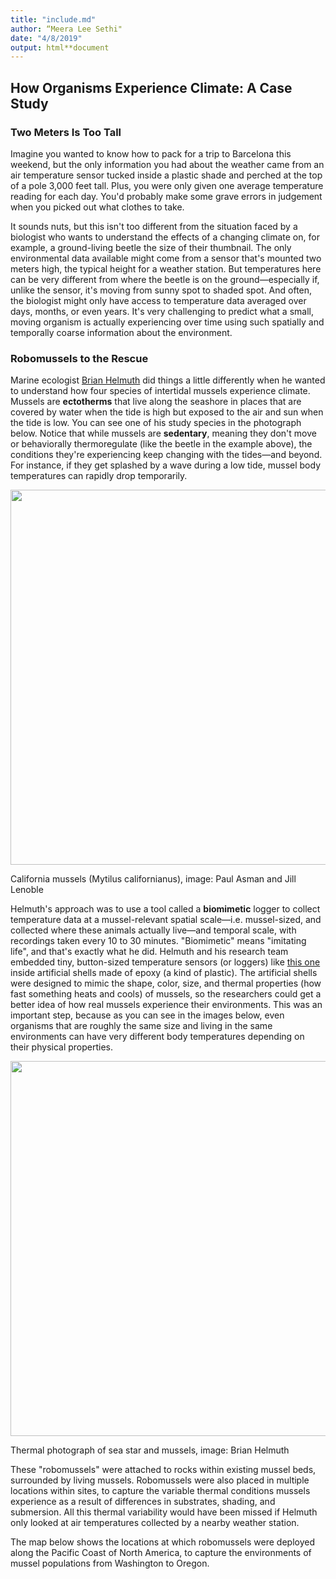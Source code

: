 ```yaml
---
title: "include.md"
author: “Meera Lee Sethi"
date: "4/8/2019"
output: html**document
---
```

## How Organisms Experience Climate: A Case Study

### Two Meters Is Too Tall
Imagine you wanted to know how to pack for a trip to Barcelona this weekend, but the only information you had about the weather came from an air temperature sensor tucked inside a plastic shade and perched at the top of a pole 3,000 feet tall. Plus, you were only given one average temperature reading for each day. You'd probably make some grave errors in judgement when you picked out what clothes to take. 

It sounds nuts, but this isn't too different from the situation faced by a biologist who wants to understand the effects of a changing climate on, for example, a ground-living beetle the size of their thumbnail. The only environmental data available might come from a sensor that's mounted two meters high, the typical height for a weather station. But temperatures here can be very different from where the beetle is on the ground—especially if, unlike the sensor, it's moving from sunny spot to shaded spot. And often, the biologist might only have access to temperature data averaged over days, months, or even years. It's very challenging to predict what a small, moving organism is actually experiencing over time using such spatially and temporally coarse information about the environment.

### Robomussels to the Rescue
Marine ecologist [Brian Helmuth](http://www.northeastern.edu/helmuthlab/People/Helmuth.html) did things a little differently when he wanted to understand how four species of intertidal mussels experience climate. Mussels are **ectotherms** that live along the seashore in places that are covered by water when the tide is high but exposed to the air and sun when the tide is low. You can see one of his study species in the photograph below. Notice that while mussels are **sedentary**, meaning they don't move or behaviorally thermoregulate (like the beetle in the example above), the conditions they're experiencing keep changing with the tides—and beyond. For instance, if they get splashed by a wave during a low tide, mussel body temperatures can rapidly drop temporarily.

<p align="center">
<img src="https://live.staticflickr.com/3751/9256019187_03d116d87f_c.jpg"/, width="600 px">
</p>
<p align="center">
<figcaption>California mussels (Mytilus californianus), image: Paul Asman and Jill Lenoble</figcaption>
</p>

Helmuth's approach was to use a tool called a **biomimetic** logger to collect temperature data at a mussel-relevant spatial scale—i.e. mussel-sized, and collected where these animals actually live—and temporal scale, with recordings taken every 10 to 30 minutes. "Biomimetic" means "imitating life", and that's exactly what he did. Helmuth and his research team embedded tiny, button-sized temperature sensors (or loggers) like [this one](https://envcoglobal.com/catalog/microclimate-monitoring/weather/microclimate-mini-loggers/datalogging-sensors/temperature-0) inside artificial shells made of epoxy (a kind of plastic). The artificial shells were designed to mimic the shape, color, size, and thermal properties (how fast something heats and cools) of mussels, so the researchers could get a better idea of how real mussels experience their environments. This was an important step, because as you can see in the images below, even organisms that are roughly the same size and living in the same environments can have very different body temperatures depending on their physical properties.

<p align="center">
<img src="https://raw.githubusercontent.com/trench-ed/trench-ed.github.io/master/assets/images/FLIR.jpg"/, width="600 px">
</p>
<p align="center">
<figcaption>Thermal photograph of sea star and mussels, image: Brian Helmuth</figcaption>
</p>

These "robomussels" were attached to rocks within existing mussel beds, surrounded by living mussels. Robomussels were also placed in multiple locations within sites, to capture the variable thermal conditions mussels experience as a result of differences in substrates, shading, and submersion. All this thermal variability would have been missed if Helmuth only looked at air temperatures collected by a nearby weather station. 

The map below shows the locations at which robomussels were deployed along the Pacific Coast of North America, to capture the environments of mussel populations from Washington to Oregon. 